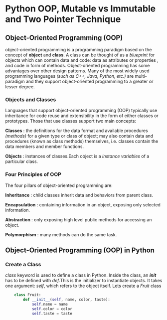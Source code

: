 # Python OOP, Mutable vs Immutable and Two Pointer Technique

## Object-Oriented Programming (OOP)

object-oriented programming is a programming paradigm based on the concept of __object__  and __class__. A class can be thought of as a _blueprint_ for objects which can contain data and code: data as attributes or properties , and code in form of methods. Object-oriented programming has some advantages over other design patterns. Many of the most widely used programming languages _(such as C++, Java, Python, etc.)_ are multi-paradigm and they support object-oriented programming to a greater or lesser degree.

### Objects and Classes

Languages that support object-oriented programming (OOP) typically use inheritance for code reuse and extensibility in the form of either classes or prototypes. Those that use classes support two main concepts:

**Classes** : the definitions for the data format and available procedures _(methods)_ for a given type or class of object; may also contain data and procedures (known as class methods) themselves, i.e. classes contain the data members and member functions.

**Objects** : instances of classes.Each object is a _instance variables_ of a particular class.

### Four Principles of OOP

The four pillars of object-oriented programming are:

**Inheritance** : child classes inherit data and behaviors from parent class.

**Encapsulation** : containing information in an object, exposing only selected information.

**Abstraction** : only exposing high level public methods for accessing an object.

**Polymorphism** : many methods can do the same task.

## Object-Oriented Programming (OOP) in Python

### Create a Class

_class_ keyword is used to define a class in Python. Inside the class, an *__init__* has to be defined with _def_.This is the initializer to instantiate objects. It takes one argument: _self_, which refers to the object itself.
Lets create a _Fruit_ class

```Python
    class Fruit:
        def __init__(self, name, color, taste):
            self.name = name
            self.color = color
            self.taste = taste
```

